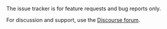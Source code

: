The issue tracker is for feature requests and bug reports only.

For discussion and support, use the [Discourse forum](https://forum.thebigmunch.me).
